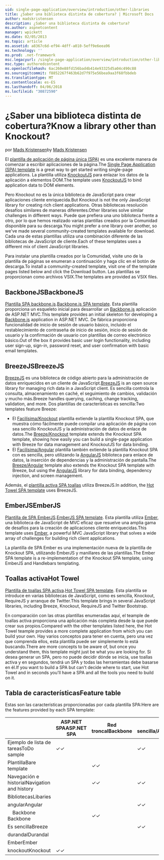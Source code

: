 ```yaml
---
uid: single-page-application/overview/introduction/other-libraries
title: ¿Saber una biblioteca distinta de cobertura? | Microsoft Docs
author: madskristensen
description: ¿Saber una biblioteca distinta de cobertura?
ms.author: aspnetcontent
manager: wpickett
ms.date: 02/05/2013
ms.topic: article
ms.assetid: a8367c6d-ef94-4dff-a010-5eff9e6eea96
ms.technology: ''
ms.prod: .net-framework
msc.legacyurl: /single-page-application/overview/introduction/other-libraries
msc.type: authoredcontent
ms.openlocfilehash: 6ac260e88fd156bad4b414e93325d5a04c490c88
ms.sourcegitcommit: f8852267f463b62d7f975e56bea9aa3f68fbbdeb
ms.translationtype: MT
ms.contentlocale: es-ES
ms.lasthandoff: 04/06/2018
ms.locfileid: "30872590"
---
```

<a name="know-a-library-other-than-knockout"></a><span data-ttu-id="ba2bf-104">¿Saber una biblioteca distinta de cobertura?</span><span class="sxs-lookup"><span data-stu-id="ba2bf-104">Know a library other than Knockout?</span></span>
====================
<span data-ttu-id="ba2bf-105">por [Mads Kristensen](https://github.com/madskristensen)</span><span class="sxs-lookup"><span data-stu-id="ba2bf-105">by [Mads Kristensen](https://github.com/madskristensen)</span></span>

<span data-ttu-id="ba2bf-106">El [plantilla de aplicación de página única (SPA)](knockoutjs-template.md) es una excelente manera de comenzar a escribir aplicaciones de la página.</span><span class="sxs-lookup"><span data-stu-id="ba2bf-106">The [Single Page Application (SPA) template](knockoutjs-template.md) is a great way to get started writing single-page applications.</span></span> <span data-ttu-id="ba2bf-107">La plantilla utiliza [KnockoutJS](http://knockoutjs.com/) para enlazar los datos de la aplicación a elementos DOM.</span><span class="sxs-lookup"><span data-stu-id="ba2bf-107">The template uses [KnockoutJS](http://knockoutjs.com/) to bind application data to DOM elements.</span></span>

<span data-ttu-id="ba2bf-108">Pero Knockout no es la única biblioteca de JavaScript para crear aplicaciones cliente enriquecida.</span><span class="sxs-lookup"><span data-stu-id="ba2bf-108">But Knockout is not the only JavaScript library for creating rich client applications.</span></span> <span data-ttu-id="ba2bf-109">Otras bibliotecas resolución desafíos similares de maneras diferentes.</span><span class="sxs-lookup"><span data-stu-id="ba2bf-109">Other libraries solve similar challenges in different ways.</span></span> <span data-ttu-id="ba2bf-110">Puede que prefiera una uno biblioteca frente a otro, por lo que hemos realizado varias plantillas creados por la Comunidad disponible para su descarga.</span><span class="sxs-lookup"><span data-stu-id="ba2bf-110">You might prefer a one library over another, so we've made several community-created templates available for download.</span></span> <span data-ttu-id="ba2bf-111">Cada una de estas plantillas utiliza una combinación diferente de las bibliotecas de JavaScript de cliente.</span><span class="sxs-lookup"><span data-stu-id="ba2bf-111">Each of these templates uses a different mix of client JavaScript libraries.</span></span>

<span data-ttu-id="ba2bf-112">Para instalar una plantilla creados por la Comunidad, visite uno de la plantilla de páginas se enumeran a continuación y haga clic en el botón de descarga.</span><span class="sxs-lookup"><span data-stu-id="ba2bf-112">To install a community-created template, visit one of the template pages listed below and click the Download button.</span></span> <span data-ttu-id="ba2bf-113">Las plantillas se proporcionan como archivos VSIX.</span><span class="sxs-lookup"><span data-stu-id="ba2bf-113">The templates are provided as VSIX files.</span></span>

## <a name="backbonejs"></a><span data-ttu-id="ba2bf-114">BackboneJS</span><span class="sxs-lookup"><span data-stu-id="ba2bf-114">BackboneJS</span></span>

<span data-ttu-id="ba2bf-115">[Plantilla SPA backbone.js](../templates/backbonejs-template.md).</span><span class="sxs-lookup"><span data-stu-id="ba2bf-115">[Backbone.js SPA template](../templates/backbonejs-template.md).</span></span> <span data-ttu-id="ba2bf-116">Esta plantilla proporciona un esqueleto inicial para desarrollar un [Backbone.js](http://backbonejs.org/) aplicación de ASP.NET MVC.</span><span class="sxs-lookup"><span data-stu-id="ba2bf-116">This template provides an initial skeleton for developing a [Backbone.js](http://backbonejs.org/) application in ASP.NET MVC.</span></span> <span data-ttu-id="ba2bf-117">De fábrica proporciona funcionalidad de inicio de sesión de usuario básico, incluido el restablecimiento de contraseña de inicio de sesión, inicio de sesión de usuario y la confirmación de usuario con plantillas de correo electrónico básico.</span><span class="sxs-lookup"><span data-stu-id="ba2bf-117">Out of the box it provides basic user login functionality, including user sign-up, sign-in, password reset, and user confirmation with basic email templates.</span></span>

## <a name="breezejs"></a><span data-ttu-id="ba2bf-118">BreezeJS</span><span class="sxs-lookup"><span data-stu-id="ba2bf-118">BreezeJS</span></span>

<span data-ttu-id="ba2bf-119">[BreezeJS](http://www.breezejs.com/?utm_source=ms-spa) es una biblioteca de código abierto para la administración de datos enriquecidos en un cliente de JavaScript.</span><span class="sxs-lookup"><span data-stu-id="ba2bf-119">[BreezeJS](http://www.breezejs.com/?utm_source=ms-spa) is an open source library for managing rich data in a JavaScript client.</span></span> <span data-ttu-id="ba2bf-120">Es sencilla controla la consulta, almacenamiento en caché, el seguimiento de cambios, validación y mucho más.</span><span class="sxs-lookup"><span data-stu-id="ba2bf-120">Breeze handles querying, caching, change tracking, validation, and more.</span></span> <span data-ttu-id="ba2bf-121">Dos plantillas de características es sencilla:</span><span class="sxs-lookup"><span data-stu-id="ba2bf-121">Two templates feature Breeze:</span></span>

- <span data-ttu-id="ba2bf-122">El [Facilísima/Knockout](../templates/breezeknockout-template.md) plantilla extiende la plantilla Knockout SPA, que muestra cómo fácilmente puede compilar una aplicación de página con sea sencillo KnockoutJS y la administración de datos de enlace de datos.</span><span class="sxs-lookup"><span data-stu-id="ba2bf-122">The [Breeze/Knockout](../templates/breezeknockout-template.md) template extends the Knockout SPA template, showing how easily you can build a single-page application with Breeze for data management and KnockoutJS for data binding.</span></span>
- <span data-ttu-id="ba2bf-123">El [Facilísima/Angular](../templates/breezeangular-template.md) plantilla también extiende la plantilla Knockout SPA con es sencilla, pero utilizando la [AngularJS](http://angularjs.org) biblioteca para enlace de datos, la inserción de dependencias y la administración de pantalla.</span><span class="sxs-lookup"><span data-stu-id="ba2bf-123">The [Breeze/Angular](../templates/breezeangular-template.md) template also extends the Knockout SPA template with Breeze, but using the [AngularJS](http://angularjs.org) library for data binding, dependency injection, and screen management.</span></span>

<span data-ttu-id="ba2bf-124">Además, el [plantilla activa SPA toallas](../templates/hottowel-template.md) utiliza BreezeJS.</span><span class="sxs-lookup"><span data-stu-id="ba2bf-124">In addition, the [Hot Towel SPA template](../templates/hottowel-template.md) uses BreezeJS.</span></span>

## <a name="emberjs"></a><span data-ttu-id="ba2bf-125">EmberJS</span><span class="sxs-lookup"><span data-stu-id="ba2bf-125">EmberJS</span></span>

<span data-ttu-id="ba2bf-126">[Plantilla de SPA EmberJS](../templates/emberjs-template.md).</span><span class="sxs-lookup"><span data-stu-id="ba2bf-126">[EmberJS SPA template](../templates/emberjs-template.md).</span></span> <span data-ttu-id="ba2bf-127">Esta plantilla utiliza [Ember](http://emberjs.com/), una biblioteca de JavaScript de MVC eficaz que resuelve una amplia gama de desafíos para la creación de aplicaciones cliente enriquecidas.</span><span class="sxs-lookup"><span data-stu-id="ba2bf-127">This template uses [Ember](http://emberjs.com/), a powerful MVC JavaScript library that solves a wide array of challenges for building rich client applications.</span></span>

<span data-ttu-id="ba2bf-128">La plantilla de SPA Ember es una implementación nueva de la plantilla de Knockout SPA, utilizando EmberJS y manillares de las plantillas.</span><span class="sxs-lookup"><span data-stu-id="ba2bf-128">The Ember SPA template is a re-implementation of the Knockout SPA template, using EmberJS and Handlebars templating.</span></span>

## <a name="hot-towel"></a><span data-ttu-id="ba2bf-129">Toallas activa</span><span class="sxs-lookup"><span data-stu-id="ba2bf-129">Hot Towel</span></span>

<span data-ttu-id="ba2bf-130">[Plantilla de toallas SPA activa](../templates/hottowel-template.md).</span><span class="sxs-lookup"><span data-stu-id="ba2bf-130">[Hot Towel SPA template](../templates/hottowel-template.md).</span></span> <span data-ttu-id="ba2bf-131">Esta plantilla se introduce en varias bibliotecas de JavaScript, como es sencilla, Knockout, RequireJS y arranque de Twitter.</span><span class="sxs-lookup"><span data-stu-id="ba2bf-131">This template brings in several JavaScript libraries, including Breeze, Knockout, RequireJS and Twitter Bootstrap.</span></span>

<span data-ttu-id="ba2bf-132">En comparación con las otras plantillas enumeradas aquí, el teample de toallas activa proporciona una aplicación más completa desde la que puede crear sus propios.</span><span class="sxs-lookup"><span data-stu-id="ba2bf-132">Compared with the other templates listed here, the Hot Towel teample provides a more complete application from which you can build your own.</span></span> <span data-ttu-id="ba2bf-133">Hay varios conceptos para tener en cuenta, pero una vez que comprenda ellos, esta plantilla puede ser simplemente lo está buscando.</span><span class="sxs-lookup"><span data-stu-id="ba2bf-133">There are more concepts to be aware of, but once you understand them, this template might just be what you are looking for.</span></span> <span data-ttu-id="ba2bf-134">Si desea generar un SPA, pero no puede decidir dónde se inicia, use toallas activa y en segundos, tendrá un SPA y todas las herramientas debe basarse en él.</span><span class="sxs-lookup"><span data-stu-id="ba2bf-134">If you want to build a SPA but can't decide where to start, use Hot Towel and in seconds you'll have a SPA and all the tools you need to build on it.</span></span>

## <a name="feature-table"></a><span data-ttu-id="ba2bf-135">Tabla de características</span><span class="sxs-lookup"><span data-stu-id="ba2bf-135">Feature table</span></span>

<span data-ttu-id="ba2bf-136">Estas son las características proporcionadas por cada plantilla SPA:</span><span class="sxs-lookup"><span data-stu-id="ba2bf-136">Here are the features provided by each SPA template:</span></span>


|                        | <span data-ttu-id="ba2bf-137">ASP.NET SPA</span><span class="sxs-lookup"><span data-stu-id="ba2bf-137">ASP.NET SPA</span></span> | <span data-ttu-id="ba2bf-138">Red troncal</span><span class="sxs-lookup"><span data-stu-id="ba2bf-138">Backbone</span></span> | <span data-ttu-id="ba2bf-139">Es sencilla/Angular</span><span class="sxs-lookup"><span data-stu-id="ba2bf-139">Breeze/Angular</span></span> | <span data-ttu-id="ba2bf-140">Es sencilla/KO</span><span class="sxs-lookup"><span data-stu-id="ba2bf-140">Breeze/KO</span></span> |  <span data-ttu-id="ba2bf-141">Ember</span><span class="sxs-lookup"><span data-stu-id="ba2bf-141">Ember</span></span>   | <span data-ttu-id="ba2bf-142">Toallas activa</span><span class="sxs-lookup"><span data-stu-id="ba2bf-142">Hot Towel</span></span> |
|------------------------|-------------|----------|----------------|-----------|----------|-----------|
|      <span data-ttu-id="ba2bf-143">Ejemplo de lista de tareas</span><span class="sxs-lookup"><span data-stu-id="ba2bf-143">ToDo sample</span></span>       |  <span data-ttu-id="ba2bf-144">&#10003;</span><span class="sxs-lookup"><span data-stu-id="ba2bf-144">&#10003;</span></span>   |          |    <span data-ttu-id="ba2bf-145">&#10003;</span><span class="sxs-lookup"><span data-stu-id="ba2bf-145">&#10003;</span></span>    | <span data-ttu-id="ba2bf-146">&#10003;</span><span class="sxs-lookup"><span data-stu-id="ba2bf-146">&#10003;</span></span>  | <span data-ttu-id="ba2bf-147">&#10003;</span><span class="sxs-lookup"><span data-stu-id="ba2bf-147">&#10003;</span></span> |           |
|     <span data-ttu-id="ba2bf-148">Plantilla</span><span class="sxs-lookup"><span data-stu-id="ba2bf-148">Bare template</span></span>      |             | <span data-ttu-id="ba2bf-149">&#10003;</span><span class="sxs-lookup"><span data-stu-id="ba2bf-149">&#10003;</span></span> |                |           |          | <span data-ttu-id="ba2bf-150">&#10003;</span><span class="sxs-lookup"><span data-stu-id="ba2bf-150">&#10003;</span></span>  |
| <span data-ttu-id="ba2bf-151">Navegación e historial</span><span class="sxs-lookup"><span data-stu-id="ba2bf-151">Navigation and history</span></span> |             | <span data-ttu-id="ba2bf-152">&#10003;</span><span class="sxs-lookup"><span data-stu-id="ba2bf-152">&#10003;</span></span> |    <span data-ttu-id="ba2bf-153">&#10003;</span><span class="sxs-lookup"><span data-stu-id="ba2bf-153">&#10003;</span></span>    |           | <span data-ttu-id="ba2bf-154">&#10003;</span><span class="sxs-lookup"><span data-stu-id="ba2bf-154">&#10003;</span></span> | <span data-ttu-id="ba2bf-155">&#10003;</span><span class="sxs-lookup"><span data-stu-id="ba2bf-155">&#10003;</span></span>  |
|        <span data-ttu-id="ba2bf-156">Bibliotecas</span><span class="sxs-lookup"><span data-stu-id="ba2bf-156">Libaries</span></span>        |             |          |                |           |          |           |
|        <span data-ttu-id="ba2bf-157">angular</span><span class="sxs-lookup"><span data-stu-id="ba2bf-157">Angular</span></span>         |             |          |    <span data-ttu-id="ba2bf-158">&#10003;</span><span class="sxs-lookup"><span data-stu-id="ba2bf-158">&#10003;</span></span>    |           |          |           |
|    <span data-ttu-id="ba2bf-159">&#8195;Backbone</span><span class="sxs-lookup"><span data-stu-id="ba2bf-159">&#8195;Backbone</span></span>     |             | <span data-ttu-id="ba2bf-160">&#10003;</span><span class="sxs-lookup"><span data-stu-id="ba2bf-160">&#10003;</span></span> |                |           |          |           |
|         <span data-ttu-id="ba2bf-161">Es sencilla</span><span class="sxs-lookup"><span data-stu-id="ba2bf-161">Breeze</span></span>         |             |          |    <span data-ttu-id="ba2bf-162">&#10003;</span><span class="sxs-lookup"><span data-stu-id="ba2bf-162">&#10003;</span></span>    | <span data-ttu-id="ba2bf-163">&#10003;</span><span class="sxs-lookup"><span data-stu-id="ba2bf-163">&#10003;</span></span>  |          | <span data-ttu-id="ba2bf-164">&#10003;</span><span class="sxs-lookup"><span data-stu-id="ba2bf-164">&#10003;</span></span>  |
|        <span data-ttu-id="ba2bf-165">durandal</span><span class="sxs-lookup"><span data-stu-id="ba2bf-165">Durandal</span></span>        |             |          |                |           |          | <span data-ttu-id="ba2bf-166">&#10003;</span><span class="sxs-lookup"><span data-stu-id="ba2bf-166">&#10003;</span></span>  |
|         <span data-ttu-id="ba2bf-167">Ember</span><span class="sxs-lookup"><span data-stu-id="ba2bf-167">Ember</span></span>          |             |          |                |           | <span data-ttu-id="ba2bf-168">&#10003;</span><span class="sxs-lookup"><span data-stu-id="ba2bf-168">&#10003;</span></span> |           |
|        <span data-ttu-id="ba2bf-169">knockout</span><span class="sxs-lookup"><span data-stu-id="ba2bf-169">Knockout</span></span>        |  <span data-ttu-id="ba2bf-170">&#10003;</span><span class="sxs-lookup"><span data-stu-id="ba2bf-170">&#10003;</span></span>   |          |                | <span data-ttu-id="ba2bf-171">&#10003;</span><span class="sxs-lookup"><span data-stu-id="ba2bf-171">&#10003;</span></span>  |          | <span data-ttu-id="ba2bf-172">&#10003;</span><span class="sxs-lookup"><span data-stu-id="ba2bf-172">&#10003;</span></span>  |

